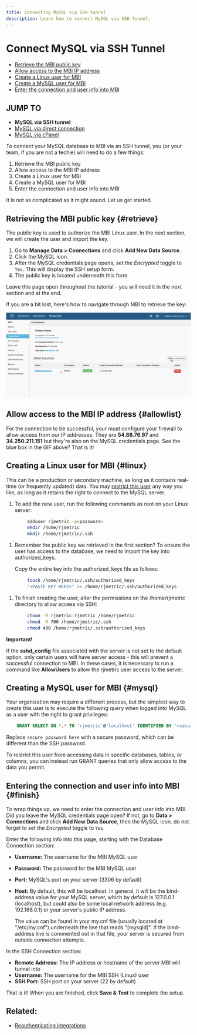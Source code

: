 ```yaml
---
title: Connecting MySQL via SSH tunnel
description: Learn how to connect MySQL via SSH Tunnel.
---
```

# Connect MySQL via SSH Tunnel

* [Retrieve the MBI public key](#retrieve)
* [Allow access to the MBI IP address](#allowlist)
* [Create a Linux user for MBI](#linux)
* [Create a MySQL user for MBI](#mysql)
* [Enter the connection and user info into MBI](#finish)

## JUMP TO

* **MySQL via SSH tunnel**
* [MySQL via direct connection](../integrations/mysql-via-a-direct-connection.md)
* [MySQL via cPanel](../integrations/mysql-via-cpanel.md)

To connect your MySQL database to MBI via an SSH tunnel, you (or your team, if you are not a techie) will need to do a few things:

1. Retrieve the MBI public key
1. Allow access to the MBI IP address
1. Create a Linux user for MBI
1. Create a MySQL user for MBI
1. Enter the connection and user info into MBI

It is not as complicated as it might sound. Let us get started.

## Retrieving the MBI public key {#retrieve}

The public key is used to authorize the MBI Linux user. In the next section, we will create the user and import the key.

1. Go to **Manage** **Data > Connections** and click **Add New Data Source**.
1. Click the MySQL icon.
1. After the MySQL credentials page opens, set the _Encrypted_ toggle to `Yes`. This will display the SSH setup form.
1. The public key is located underneath this form.

Leave this page open throughout the tutorial - you will need it in the next section and at the end.

If you are a bit lost, here's how to navigate through MBI to retrieve the key:

![](../../../assets/MySQL_SSH.gif)<!--{: width="770"}-->

## Allow access to the MBI IP address {#allowlist}

For the connection to be successful, your must configure your firewall to allow access from our IP addresses. They are **54.88.76.97** and **34.250.211.151** but they're also on the MySQL credentials page. See the blue box in the GIF above? That is it!

## Creating a Linux user for MBI {#linux}

This can be a production or secondary machine, as long as it contains real-time (or frequently updated) data. You may [restrict this user](../../../administrator/account-management/restrict-db-access.md) any way you like, as long as it retains the right to connect to the MySQL server.

1. To add the new user, run the following commands as root on your Linux server:

```bash
        adduser rjmetric -p<password>
        mkdir /home/rjmetric
        mkdir /home/rjmetric/.ssh
```

1. Remember the public key we retrieved in the first section? To ensure the user has access to the database, we need to import the key into authorized\_keys.

     Copy the entire key into the authorized\_keys file as follows:

```bash
        touch /home/rjmetric/.ssh/authorized_keys
        "<PASTE KEY HERE>" >> /home/rjmetric/.ssh/authorized_keys
```

1. To finish creating the user, alter the permissions on the /home/rjmetric directory to allow access via SSH:

```bash
        chown -R rjmetric:rjmetric /home/rjmetric
        chmod -R 700 /home/rjmetric/.ssh
        chmod 400 /home/rjmetric/.ssh/authorized_keys
```

**Important!**

If the **sshd\_config** file associated with the server is not set to the default option, only certain users will have server access - this will prevent a successful connection to MBI. In these cases, it is necessary to run a command like **AllowUsers** to allow the rjmetric user access to the server.

## Creating a MySQL user for MBI {#mysql}

Your organization may require a different process, but the simplest way to create this user is to execute the following query when logged into MySQL as a user with the right to grant privileges:

```sql
    GRANT SELECT ON *.* TO 'rjmetric'@'localhost' IDENTIFIED BY '<secure password here>';
```

Replace `secure password here` with a secure password, which can be different than the SSH password.

To restrict this user from accessing data in specific databases, tables, or columns, you can instead run GRANT queries that only allow access to the data you permit.

## Entering the connection and user info into MBI {#finish}

To wrap things up, we need to enter the connection and user info into MBI. Did you leave the MySQL credentials page open? If not, go to **Data > Connections** and click **Add New Data Source**, then the MySQL icon. do not forget to set the _Encrypted_ toggle to `Yes`.

Enter the following info into this page, starting with the Database Connection section:

* **Username:** The username for the MBI MySQL user
* **Password:** The password for the MBI MySQL user
* **Port:** MySQL's port on your server (3306 by default)
* **Host:** By default, this will be localhost. In general, it will be the bind-address value for your MySQL server, which by default is 127.0.0.1 (localhost), but could also be some local network address (e.g. 192.168.0.1) or your server's public IP address.

   The value can be found in your my.cnf file (usually located at "/etc/my.cnf") underneath the line that reads "\[mysqld\]". If the bind-address line is commented out in that file, your server is secured from outside connection attempts.

In the SSH Connection section:

* **Remote Address:** The IP address or hostname of the server MBI will tunnel into
* **Username:** The username for the MBI SSH (Linux) user
* **SSH Port:** SSH port on your server (22 by default)

That is it! When you are finished, click **Save & Test** to complete the setup.

## Related:

* [Reauthenticating integrations](https://support.magento.com/hc/en-us/articles/360016733151)
